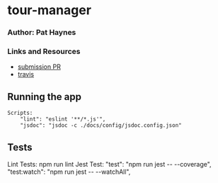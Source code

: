 # tour-manager

### Author: Pat Haynes

### Links and Resources
* [submission PR](https://github.com/patHaynes-401-advanced-javascript/MongooseLab/pull/1)
* [travis](https://travis-ci.com/patHaynes-401-advanced-javascript/MongooseLab/builds/129013640)


## Running the app
    Scripts:
        "lint": "eslint '**/*.js'",
        "jsdoc": "jsdoc -c ./docs/config/jsdoc.config.json"

## Tests
Lint Tests: npm run lint
Jest Test: "test": "npm run jest -- --coverage",
           "test:watch": "npm run jest -- --watchAll",